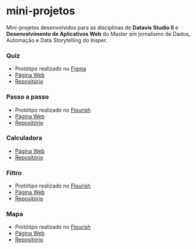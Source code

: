 # mini-projetos

Mini-projetos desenvolvidos para as disciplinas de **Datavis Studio II** e **Desenvolvimento de Aplicativos Web** do Master em jornalismo de Dados, Automação e Data Storytelling do Insper.


### Quiz
* Protótipo realizado no [Figma](https://www.figma.com/proto/V7br9pdRCxaAF93NM7LAU5/datavizII?page-id=0%3A1&node-id=23%3A1869&scaling=scale-down)
* [Página Web](https://biamuniz.github.io/mini-projetos/quiz/)
* [Repositório](https://github.com/biamuniz/mini-projetos/tree/main/quiz)


### Passo a passo
* Protótipo realizado no [Flourish](https://public.flourish.studio/story/1556850/)
* [Página Web](https://biamuniz.github.io/mini-projetos/passo-a-passo/)
* [Repositório](https://github.com/biamuniz/mini-projetos/tree/main/passo-a-passo)


### Calculadora
* [Página Web](https://biamuniz.github.io/mini-projetos/calculadora/)
* [Repositório](https://github.com/biamuniz/mini-projetos/calculadora)

### Filtro
* Protótipo realizado no [Flourish](https://public.flourish.studio/visualisation/10396175/)
* [Página Web](https://biamuniz.github.io/mini-projetos/filtro/)
* [Repositório](https://github.com/biamuniz/mini-projetos/filtro/)

### Mapa
* Protótipo realizado no [Flourish](https://public.flourish.studio/visualisation/10532734/)
* [Página Web](https://biamuniz.github.io/mini-projetos/mapa/)
* [Repositório](https://github.com/biamuniz/mini-projetos/tree/main/mapa)
